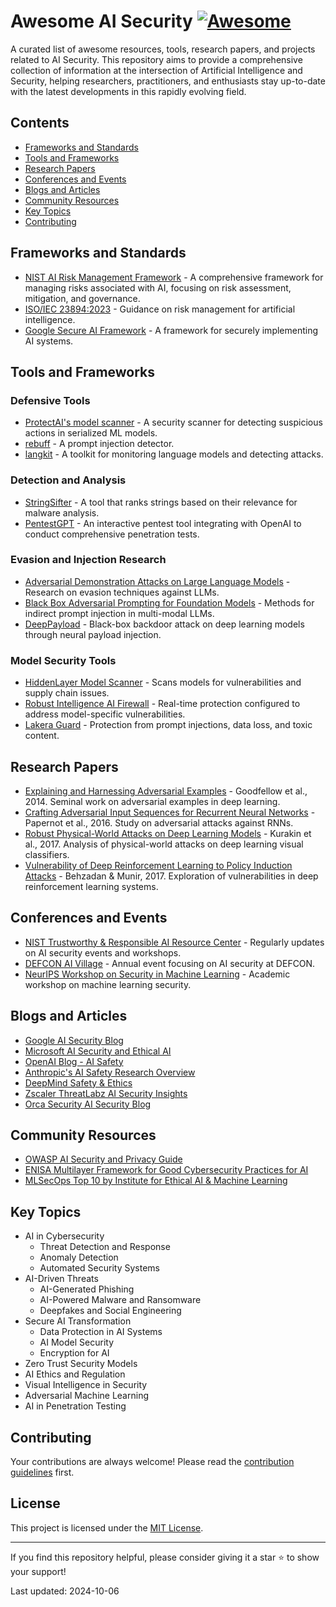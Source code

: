 # Awesome AI Security [![Awesome](https://awesome.re/badge.svg)](https://awesome.re)

A curated list of awesome resources, tools, research papers, and projects related to AI Security. This repository aims to provide a comprehensive collection of information at the intersection of Artificial Intelligence and Security, helping researchers, practitioners, and enthusiasts stay up-to-date with the latest developments in this rapidly evolving field.

## Contents
- [Frameworks and Standards](#frameworks-and-standards)
- [Tools and Frameworks](#tools-and-frameworks)
- [Research Papers](#research-papers)
- [Conferences and Events](#conferences-and-events)
- [Blogs and Articles](#blogs-and-articles)
- [Community Resources](#community-resources)
- [Key Topics](#key-topics)
- [Contributing](#contributing)

## Frameworks and Standards
- [NIST AI Risk Management Framework](https://www.nist.gov/itl/ai-risk-management-framework) - A comprehensive framework for managing risks associated with AI, focusing on risk assessment, mitigation, and governance.
- [ISO/IEC 23894:2023](https://www.iso.org/standard/77304.html) - Guidance on risk management for artificial intelligence.
- [Google Secure AI Framework](https://cloud.google.com/blog/products/identity-security/introducing-google-cloud-secure-ai-framework) - A framework for securely implementing AI systems.
## Tools and Frameworks

### Defensive Tools
- [ProtectAI's model scanner](https://github.com/protectai/model-scanner) - A security scanner for detecting suspicious actions in serialized ML models.
- [rebuff](https://github.com/woop/rebuff) - A prompt injection detector.
- [langkit](https://github.com/whylabs/langkit) - A toolkit for monitoring language models and detecting attacks.

### Detection and Analysis
- [StringSifter](https://github.com/fireeye/stringsifter) - A tool that ranks strings based on their relevance for malware analysis.
- [PentestGPT](https://github.com/GreyDGL/PentestGPT) - An interactive pentest tool integrating with OpenAI to conduct comprehensive penetration tests.

### Evasion and Injection Research
- [Adversarial Demonstration Attacks on Large Language Models](https://arxiv.org/abs/2305.14950) - Research on evasion techniques against LLMs.
- [Black Box Adversarial Prompting for Foundation Models](https://arxiv.org/abs/2302.04237) - Methods for indirect prompt injection in multi-modal LLMs.
- [DeepPayload](https://github.com/jinghangli98/DeepPayload) - Black-box backdoor attack on deep learning models through neural payload injection.

### Model Security Tools
- [HiddenLayer Model Scanner](https://hiddenlayer.com/solutions/model-scanner/) - Scans models for vulnerabilities and supply chain issues.
- [Robust Intelligence AI Firewall](https://www.robustintelligence.com/product-aifire) - Real-time protection configured to address model-specific vulnerabilities.
- [Lakera Guard](https://www.lakera.ai/) - Protection from prompt injections, data loss, and toxic content.

## Research Papers
- [Explaining and Harnessing Adversarial Examples](https://arxiv.org/abs/1412.6572) - Goodfellow et al., 2014. Seminal work on adversarial examples in deep learning.
- [Crafting Adversarial Input Sequences for Recurrent Neural Networks](https://arxiv.org/abs/1604.08275) - Papernot et al., 2016. Study on adversarial attacks against RNNs.
- [Robust Physical-World Attacks on Deep Learning Models](https://arxiv.org/abs/1707.08945) - Kurakin et al., 2017. Analysis of physical-world attacks on deep learning visual classifiers.
- [Vulnerability of Deep Reinforcement Learning to Policy Induction Attacks](https://arxiv.org/abs/1701.04143) - Behzadan & Munir, 2017. Exploration of vulnerabilities in deep reinforcement learning systems.

## Conferences and Events
- [NIST Trustworthy & Responsible AI Resource Center](https://www.nist.gov/topics/artificial-intelligence/ai-risk-management-framework) - Regularly updates on AI security events and workshops.
- [DEFCON AI Village](https://aivillage.org/) - Annual event focusing on AI security at DEFCON.
- [NeurIPS Workshop on Security in Machine Learning](https://secml-workshop.github.io/) - Academic workshop on machine learning security.

## Blogs and Articles
- [Google AI Security Blog](https://ai.google/responsibility/)
- [Microsoft AI Security and Ethical AI](https://www.microsoft.com/en-us/ai/responsible-ai)
- [OpenAI Blog - AI Safety](https://openai.com/blog/tags/ai-safety)
- [Anthropic's AI Safety Research Overview](https://www.anthropic.com/research)
- [DeepMind Safety & Ethics](https://deepmind.com/safety-and-ethics)
- [Zscaler ThreatLabz AI Security Insights](https://www.zscaler.com/blogs/security-research)
- [Orca Security AI Security Blog](https://orca.security/resources/blog/category/ai-security/)

## Community Resources
- [OWASP AI Security and Privacy Guide](https://owasp.org/www-project-ai-security-and-privacy-guide/)
- [ENISA Multilayer Framework for Good Cybersecurity Practices for AI](https://www.enisa.europa.eu/publications/multilayer-framework-for-good-cybersecurity-practices-for-ai)
- [MLSecOps Top 10 by Institute for Ethical AI & Machine Learning](https://ethical.institute/mlsecops.html)

## Key Topics
- AI in Cybersecurity
  - Threat Detection and Response
  - Anomaly Detection
  - Automated Security Systems
- AI-Driven Threats
  - AI-Generated Phishing
  - AI-Powered Malware and Ransomware
  - Deepfakes and Social Engineering
- Secure AI Transformation
  - Data Protection in AI Systems
  - AI Model Security
  - Encryption for AI
- Zero Trust Security Models
- AI Ethics and Regulation
- Visual Intelligence in Security
- Adversarial Machine Learning
- AI in Penetration Testing

## Contributing
Your contributions are always welcome! Please read the [contribution guidelines](CONTRIBUTING.md) first.

## License
This project is licensed under the [MIT License](LICENSE).

---

If you find this repository helpful, please consider giving it a star ⭐️ to show your support!

Last updated: 2024-10-06
